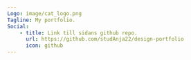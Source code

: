 ```yaml
---
Logo: image/cat_logo.png
Tagline: My portfolio.
Social:
    - title: Link till sidans github repo.
      url: https://github.com/studAnja22/design-portfolio
      icon: github
---
```

